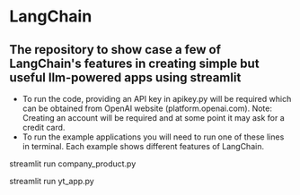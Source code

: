# LangChain
## The repository to show case a few of LangChain's features in creating simple but useful llm-powered apps using streamlit

- To run the code, providing an API key in apikey.py will be required which can be obtained from OpenAI website (platform.openai.com).
Note: Creating an account will be required and at some point it may ask for a credit card.
- To run the example applications you will need to run one of these lines in terminal. Each example shows different features of LangChain.

streamlit run company_product.py

streamlit run yt_app.py
